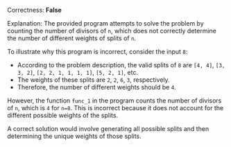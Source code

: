 Correctness: **False**

Explanation: The provided program attempts to solve the problem by counting the number of divisors of `n`, which does not correctly determine the number of different weights of splits of `n`. 

To illustrate why this program is incorrect, consider the input `8`:

- According to the problem description, the valid splits of `8` are `[4, 4]`, `[3, 3, 2]`, `[2, 2, 1, 1, 1, 1]`, `[5, 2, 1]`, etc.
- The weights of these splits are `2`, `2`, `6`, `3`, respectively.
- Therefore, the number of different weights should be `4`.

However, the function `func_1` in the program counts the number of divisors of `n`, which is `4` for `n=8`. This is incorrect because it does not account for the different possible weights of the splits.

A correct solution would involve generating all possible splits and then determining the unique weights of those splits.